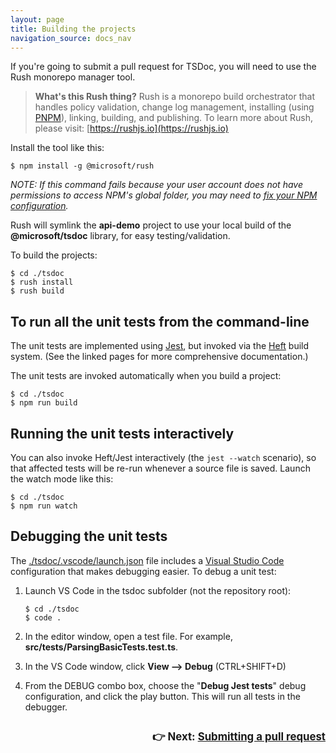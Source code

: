 ```yaml
---
layout: page
title: Building the projects
navigation_source: docs_nav
---
```


If you're going to submit a pull request for TSDoc, you will need to use the Rush monorepo manager tool.

> **What's this Rush thing?**  Rush is a monorepo build orchestrator that handles policy validation,
> change log management, installing (using [PNPM](https://pnpm.js.org/)), linking, building,
> and publishing.  To learn more about Rush, please visit: [https://rushjs.io](https://rushjs.io)

Install the tool like this:

```shell
$ npm install -g @microsoft/rush
```

*NOTE: If this command fails because your user account does not have permissions to
access NPM's global folder, you may need to
[fix your NPM configuration](https://docs.npmjs.com/getting-started/fixing-npm-permissions).*

Rush will symlink the **api-demo** project to use your local build of the **@microsoft/tsdoc** library,
for easy testing/validation.

To build the projects:

```shell
$ cd ./tsdoc
$ rush install
$ rush build
```


## To run all the unit tests from the command-line

The unit tests are implemented using [Jest](https://jestjs.io/), but invoked via the
[Heft](https://www.npmjs.com/package/@rushstack/heft) build system.
(See the linked pages for more comprehensive documentation.)

The unit tests are invoked automatically when you build a project:

```shell
$ cd ./tsdoc
$ npm run build
```


## Running the unit tests interactively

You can also invoke Heft/Jest interactively (the `jest --watch` scenario), so that affected tests will be
re-run whenever a source file is saved.  Launch the watch mode like this:

```shell
$ cd ./tsdoc
$ npm run watch
```


## Debugging the unit tests

The [./tsdoc/.vscode/launch.json](./tsdoc/.vscode/launch.json) file includes a
[Visual Studio Code](https://code.visualstudio.com/) configuration that makes debugging
easier.  To debug a unit test:

1. Launch VS Code in the tsdoc subfolder (not the repository root):

   ```shell
   $ cd ./tsdoc
   $ code .
   ```

2. In the editor window, open a test file. For example, **src/__tests__/ParsingBasicTests.test.ts**.

3. In the VS Code window, click **View --> Debug** (CTRL+SHIFT+D)

4. From the DEBUG combo box, choose the "**Debug Jest tests**" debug configuration, and click the play button.
This will run all tests in the debugger.

<p style="text-align: right; font-weight: bold; font-size: larger; padding-top: 10px;">
👉 Next: <a href="{% link pages/contributing/pr_checklist.md %}">Submitting a pull request</a>
</p>

